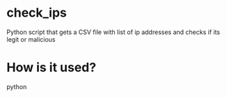 # check_ips
Python script that gets a CSV file with list of ip addresses and checks if its legit or malicious

# How is it used?
python <script> <path_to_csv_file>

# what will be the output?
for each IP Address in the CSV file, an API call will be made to AbuseIP. The output will be a CSV report indicates if an IP is malicious or not, and it will be also be presented in the terminal.
  
# Do i need to set up something?
Yes, you need to put your Abuse IP API Key in order for this script to work.
  
Enjoy!
yuval@hackit.co.il
